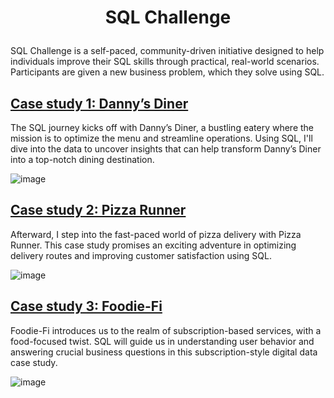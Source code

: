 # <p align = "center">SQL Challenge 
SQL Challenge is a self-paced, community-driven initiative designed to help individuals improve their SQL skills through practical, real-world scenarios. Participants are given a new business problem, which they solve using SQL.

## [Case study 1: Danny’s Diner](https://github.com/lenhathoanvu/SQL_Challenge/tree/master/Case%20study%201) 
The SQL journey kicks off with Danny’s Diner, a bustling eatery where the mission is to optimize the menu and streamline operations. Using SQL, I'll dive into the data to uncover insights that can help transform Danny’s Diner into a top-notch dining destination.

![image](https://github.com/lenhathoanvu/SQL_Challenge/assets/173127058/efc1863c-0777-4ffe-8cd7-5165792ea3d4)

## [Case study 2: Pizza Runner](https://github.com/lenhathoanvu/SQL_Challenge/tree/master/Case%20Study%202)
Afterward, I step into the fast-paced world of pizza delivery with Pizza Runner. This case study promises an exciting adventure in optimizing delivery routes and improving customer satisfaction using SQL.

![image](https://github.com/lenhathoanvu/SQL_Challenge/assets/173127058/f05d14ef-4666-482b-b97f-8c010fb3d494)

## [Case study 3: Foodie-Fi](https://github.com/lenhathoanvu/SQL_Challenge/tree/master/Case%20Study%203) 
Foodie-Fi introduces us to the realm of subscription-based services, with a food-focused twist. SQL will guide us in understanding user behavior and answering crucial business questions in this subscription-style digital data case study.

![image](https://github.com/lenhathoanvu/SQL_Challenge/assets/173127058/ab4ac826-53e7-4fd2-970c-64aa655a0d0a)
